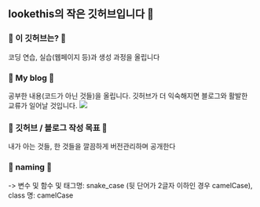 ## lookethis의 작은 깃허브입니다 👋

### 🌱 이 깃허브는? 🌱
코딩 연습, 실습(웹페이지 등)과 생성 과정을 올립니다
<br>

### 🐇 My blog 🐇 
공부한 내용(코드가 아닌 것들)을 올립니다. 깃허브가 더 익숙해지면 블로그와 활발한 교류가 일어날 것입니다.
<a href="https://velog.io/@ibosio"><img src="https://img.shields.io/badge/Velog-3DDC84?style=flat-square&logo=Blogger&logoColor=white"/></a>
<br>

### 🐇 깃허브 / 블로그 작성 목표 🐇
내가 아는 것들, 한 것들을 깔끔하게 버전관리하며 공개한다

### 🐇 naming 🐇
-> 변수 및 함수 및 태그명: snake_case (뒷 단어가 2글자 이하인 경우 camelCase), class 명: camelCase

<!--
**lookethis/lookethis** is a ✨ _special_ ✨ repository because its `README.md` (this file) appears on your GitHub profile.

Here are some ideas to get you started:
☘️🍀🍁🐔👻🐇
- 🔭 I’m currently working on ...
- 🌱 I’m currently learning ...
- 👯 I’m looking to collaborate on ...
- 🤔 I’m looking for help with ...
- 💬 Ask me about ...
- 📫 How to reach me: ...
- 😄 Pronouns: ...
- ⚡ Fun fact: ...
-->
